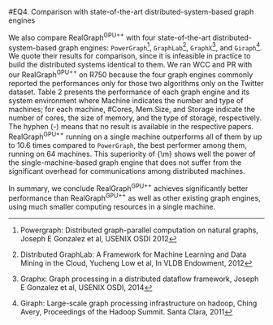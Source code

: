 #EQ4. Comparison with state-of-the-art distributed-system-based graph engines

We also compare RealGraph<sup>GPU++</sup> with four state-of-the-art distributed-system-based graph engines: `PowerGraph`[^Gon12], `GraphLab`[^Low12], `GraphX`[^Gon14], and `Giraph`[^Ave11].
We quote their results for comparison, since it is infeasible in practice to build the distributed systems identical to them. 
We ran WCC and PR with our RealGraph<sup>GPU++</sup> on R750 because the four graph engines commonly reported the performances only for those two algorithms only on the Twitter dataset. 
Table 2 presents the performance of each graph engine and its system environment where Machine indicates the number and type of machines; for each machine, #Cores, Mem.Size, and Storage indicate the number of cores, the size of memory, and the type of storage, respectively.
The hyphen (-) means that no result is available in the respective papers. RealGraph<sup>GPU++</sup> running on a single machine outperforms all of them by up to 10.6 times compared to `PowerGraph`, the best performer among them, running on 64 machines. 
This superiority of {\m} shows well the power of the single-machine-based graph engine that does not suffer from the significant overhead for communications among distributed machines.

In summary, we conclude RealGraph<sup>GPU++</sup> achieves significantly better performance than RealGraph<sup>GPU++</sup> as well as other existing graph engines, using much smaller computing resources in a single machine.


[^Gon12]: Powergraph: Distributed graph-parallel computation on natural graphs, Joseph E Gonzalez et al, USENIX OSDI 2012
[^Low12]: Distributed GraphLab: A Framework for Machine Learning and Data Mining in the Cloud, Yucheng Low et al, In VLDB Endowment, 2012
[^Gon14]: Graphx: Graph processing in a distributed dataflow framework, Joseph E Gonzalez et al, USENIX OSDI, 2014
[^Ave11]: Giraph: Large-scale graph processing infrastructure on hadoop, Ching Avery, Proceedings of the Hadoop Summit. Santa Clara, 2011
